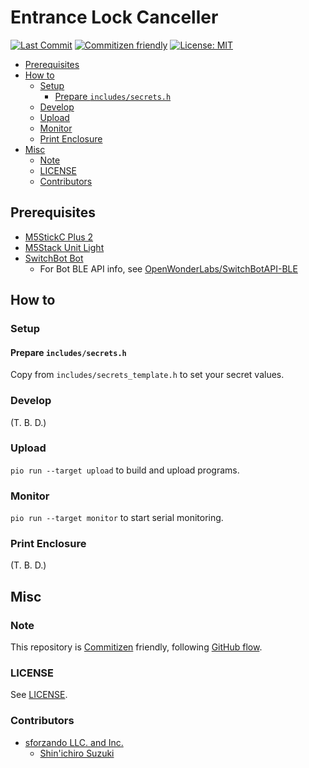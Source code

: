 # Entrance Lock Canceller

[![Last Commit](https://img.shields.io/github/last-commit/shin-sforzando/elc)](https://github.com/shin-sforzando/elc/graphs/commit-activity)
[![Commitizen friendly](https://img.shields.io/badge/commitizen-friendly-brightgreen.svg)](http://commitizen.github.io/cz-cli/)
[![License: MIT](https://img.shields.io/badge/License-MIT-blue.svg)](https://opensource.org/licenses/MIT)

- [Prerequisites](#prerequisites)
- [How to](#how-to)
  - [Setup](#setup)
    - [Prepare `includes/secrets.h`](#prepare-includessecretsh)
  - [Develop](#develop)
  - [Upload](#upload)
  - [Monitor](#monitor)
  - [Print Enclosure](#print-enclosure)
- [Misc](#misc)
  - [Note](#note)
  - [LICENSE](#license)
  - [Contributors](#contributors)

## Prerequisites

- [M5StickC Plus 2](https://docs.m5stack.com/en/core/M5StickC%20PLUS2)
- [M5Stack Unit Light](https://docs.m5stack.com/en/unit/LIGHT)
- [SwitchBot Bot](https://www.switchbot.jp/products/switchbot-bot)
  - For Bot BLE API info, see [OpenWonderLabs/SwitchBotAPI-BLE](https://github.com/OpenWonderLabs/SwitchBotAPI-BLE/blob/latest/devicetypes/bot.md)

## How to

### Setup

#### Prepare `includes/secrets.h`

Copy from `includes/secrets_template.h` to set your secret values.

### Develop

(T. B. D.)

### Upload

`pio run --target upload` to build and upload programs.

### Monitor

`pio run --target monitor` to start serial monitoring.

### Print Enclosure

(T. B. D.)

## Misc

### Note

This repository is [Commitizen](https://commitizen.github.io/cz-cli/) friendly, following [GitHub flow](https://docs.github.com/en/get-started/quickstart/github-flow).

### LICENSE

See [LICENSE](./LICENSE).

### Contributors

- [sforzando LLC. and Inc.](https://sforzando.co.jp/)
  - [Shin'ichiro Suzuki](https://github.com/shin-sforzando)
